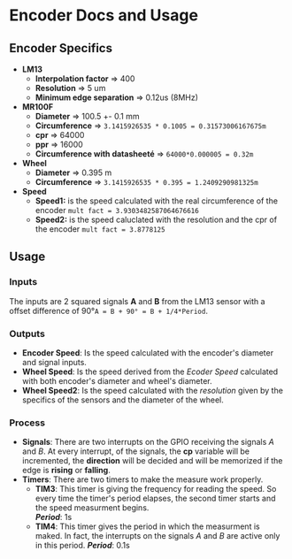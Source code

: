 # Encoder Docs and Usage
## Encoder Specifics
- **LM13**  
    - **Interpolation factor** => 400   
    - **Resolution** => 5 um  
    - **Minimum edge separation** => 0.12us (8MHz)  
- **MR100F**  
    - **Diameter** => 100.5 +- 0.1 mm  
    - **Circumference** => `3.1415926535 * 0.1005 = 0.31573006167675m`   
    - **cpr** => 64000  
    - **ppr** => 16000   
    - **Circumference with datasheeté** => `64000*0.000005 = 0.32m`  
- **Wheel**  
    - **Diameter** => 0.395 m
    - **Circumference** => `3.1415926535 * 0.395 = 1.2409290981325m`  
- **Speed**  
    - **Speed1:** is the speed calculated with the real circumference of the encoder `mult fact = 3.9303482587064676616`  
    - **Speed2:** is the speed caluclated with the resolution and the cpr of the encoder `mult fact = 3.8778125`  

## Usage
### Inputs
The inputs are 2 squared signals **A** and **B** from the LM13 sensor with a offset difference of 90°`A = B + 90° = B + 1/4*Period`.
### Outputs
- **Encoder Speed**: Is the speed calculated with the encoder's diameter and signal inputs.
- **Wheel Speed**: Is the speed derived from the _Ecoder Speed_ calculated with both encoder's diameter and wheel's diameter.
- **Wheel Speed2**: Is the speed calculated with the _resolution_ given by the specifics of the sensors and the diameter of the wheel.
### Process
- **Signals**: There are two interrupts on the GPIO receiving the signals _A_ and _B_. At every interrupt, of the signals, the __cp__ variable will be incremented, the __direction__ will be decided and will be memorized if the edge is __rising__ or __falling__.
- **Timers**: There are two timers to make the measure work properly.  
    - **TIM3**: This timer is giving the frequency for reading the speed. So every time the timer's period elapses, the second timer starts and the speed measurment begins.  
    ***Period***: 1s
    - **TIM4**: This timer gives the period in which the measurment is maked. In fact, the interrupts on the signals _A_ and _B_ are active only in this period.
    ***Period***: 0.1s 
